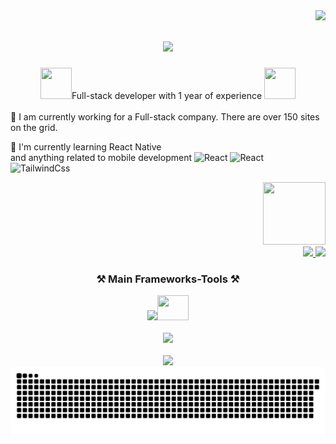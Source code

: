 <img align="right" src="https://visitor-badge.laobi.icu/badge?page_id=Sicilianii.Sicilianii" />

<h1 align="center">
    <img src="https://readme-typing-svg.herokuapp.com/?font=Righteous&size=35&center=true&vCenter=true&width=500&height=70&duration=4000&lines=+🌃+🌃+🌃Hello+moppet!+🌃+🌃+🌃;+🚬+I'm+Vladislav!+🚬;" />
</h1>

<div align="center">
<img width="50" height="50" src="https://usagif.com/wp-content/uploads/2021/4fh5wi/pepefrg-4.gif" />Full-stack developer with 1 year of experience <img width="50" height="50" src="https://usagif.com/wp-content/uploads/2021/4fh5wi/pepefrg-4.gif" /> 
</div>
<br>
👾 I am currently working for a Full-stack company. There are over 150 sites on the grid. 

📱 I'm currently learning React Native <br>
and anything related to mobile development ![React](https://img.shields.io/badge/-React-%23282C34?style=flat-square&logo=react)
![React](https://img.shields.io/badge/-ReactNative-%23282C34?style=flat-square&logo=react)
![TailwindCss](https://img.shields.io/badge/-TailwindCss-%231a202c?style=flat-square&logo=tailwind-css)
<div align="right">
    <img width="100" height="100" src="https://usagif.com/wp-content/uploads/2021/4fh5wi/pepefrg-13.gif" />
 </div> 
<div align="right"> 
  <a href="mailto:ssiciliani@rambler.ru">
    <img src="https://img.shields.io/badge/Gmail-333333?style=for-the-badge&logo=gmail&logoColor=purple" />
  </a>
  <a href="https://t.me/sSiciliano" target="_blank">
    <img src="https://img.shields.io/badge/Telegram-0077B5??style=for-the-badge&logo=telegram&logoColor=white" target="_blank" />
  </a>
</div>




<h3 align="center">⚒ Main Frameworks-Tools ⚒ </h3>
<div align="center">
    <img src="https://skillicons.dev/icons?i=ts,react,redux,graphql,materialui,tailwind,nodejs,express,php,mysql,sqlite" /><img width="50" height="40" src="https://seeklogo.com/images/E/expo-go-app-logo-BBBE394CB8-seeklogo.com.png" />
</div>
<br/>
<div align="center">
    <img src="https://skillicons.dev/icons?i=bootstrap,css,figma,git,github,html,ai,js,jquery,nextjs,sass,windicss,wordpress" />
</div>
<br/>


<div align="center">
  <img src="https://readme-typing-svg.herokuapp.com/?font=Righteous&size=18&center=true&vCenter=true&width=200&height=50&duration=7000&lines=+🚬+My+Contributions+🚬;" /><br/>
  <img alt="snake eating my contributions" src="https://raw.githubusercontent.com/Sicilianii/Sicilianii/output/github-contribution-grid-snake-dark.svg" />
  
  <br/><br/><br/>
</div>



